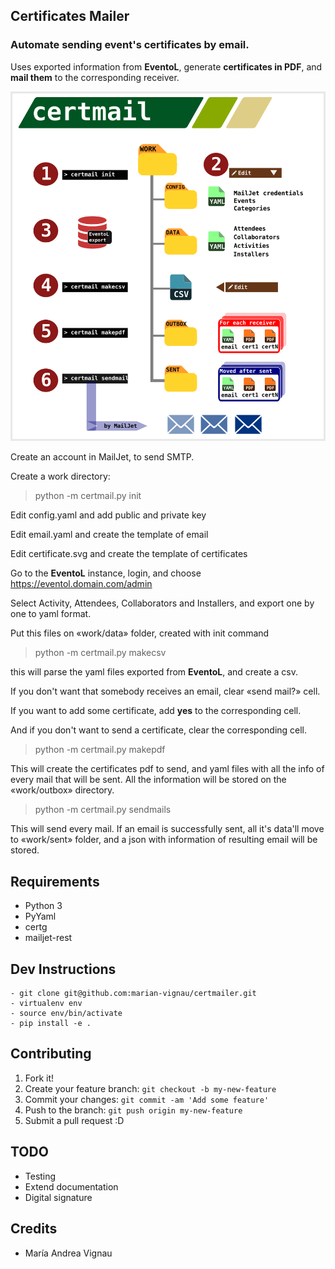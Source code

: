 Certificates Mailer
-------------------

### **Automate** sending event's certificates by email.

Uses exported information from  **EventoL**,
generate **certificates in PDF**, and **mail them** to the corresponding
receiver.

![Bilby Stampede](doc/certmail.png)


Create an account in MailJet, to send SMTP.

Create a work directory:

> python -m certmail.py init

Edit config.yaml and add public and private key

Edit email.yaml and create the template of email

Edit certificate.svg and create the template of certificates

Go to the **EventoL** instance, login, and choose https://eventol.domain.com/admin

Select Activity, Attendees, Collaborators and Installers,
and export one by one to yaml format.

Put this files on «work/data» folder, created with init command

> python -m certmail.py makecsv

this will parse the yaml files exported from **EventoL**, and create a csv.

If you don't want that somebody receives an email, clear «send mail?» cell.

If you want to add some certificate, add **yes** to the corresponding cell.

And if you don't want to send a certificate, clear the corresponding cell.

> python -m certmail.py makepdf

This will create the certificates pdf to send, and yaml files with
all the info of every mail that will be sent.
All the information will be stored on the «work/outbox» directory.

> python -m certmail.py sendmails

This will send every mail. If an email is successfully sent, all it's data'll
move to «work/sent» folder, and a json with information of resulting
email will be stored.

## Requirements

- Python 3
- PyYaml
- certg
- mailjet-rest

## Dev Instructions
```
- git clone git@github.com:marian-vignau/certmailer.git
- virtualenv env
- source env/bin/activate
- pip install -e .
```

## Contributing

1. Fork it!
2. Create your feature branch: `git checkout -b my-new-feature`
3. Commit your changes: `git commit -am 'Add some feature'`
4. Push to the branch: `git push origin my-new-feature`
5. Submit a pull request :D

## TODO

* Testing
* Extend documentation
* Digital signature

## Credits

* María Andrea Vignau












